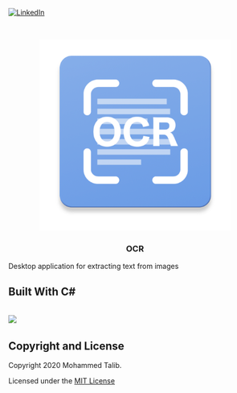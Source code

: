 [![LinkedIn][linkedin-shield]][linkedin-url]



<!-- PROJECT LOGO -->

<br />
<p align="center">
  <a href="https://github.com/it2121/OCR/">
    <img src="icon.png" alt="Logo" width="380" height="380">
  </a>

  <h3 align="center">OCR</h3>
Desktop application for extracting text from images
  
## Built With C# 




</br>
 <img src="1.png"></img>
 </br>


[linkedin-shield]: https://img.shields.io/badge/-LinkedIn-black.svg?style=flat-square&logo=linkedin&colorB=555
[linkedin-url]: https://www.linkedin.com/in/it2121/

## Copyright and License

Copyright 2020 Mohammed Talib.

Licensed under the [MIT License](https://github.com/it2121/OCR/edit/master/LICENSE.txt)
